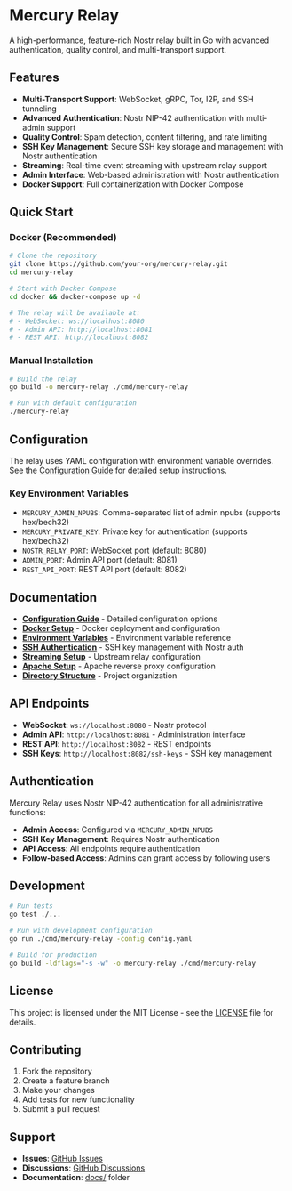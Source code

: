 # Mercury Relay

A high-performance, feature-rich Nostr relay built in Go with advanced authentication, quality control, and multi-transport support.

## Features

- **Multi-Transport Support**: WebSocket, gRPC, Tor, I2P, and SSH tunneling
- **Advanced Authentication**: Nostr NIP-42 authentication with multi-admin support
- **Quality Control**: Spam detection, content filtering, and rate limiting
- **SSH Key Management**: Secure SSH key storage and management with Nostr authentication
- **Streaming**: Real-time event streaming with upstream relay support
- **Admin Interface**: Web-based administration with Nostr authentication
- **Docker Support**: Full containerization with Docker Compose

## Quick Start

### Docker (Recommended)

```bash
# Clone the repository
git clone https://github.com/your-org/mercury-relay.git
cd mercury-relay

# Start with Docker Compose
cd docker && docker-compose up -d

# The relay will be available at:
# - WebSocket: ws://localhost:8080
# - Admin API: http://localhost:8081
# - REST API: http://localhost:8082
```

### Manual Installation

```bash
# Build the relay
go build -o mercury-relay ./cmd/mercury-relay

# Run with default configuration
./mercury-relay
```

## Configuration

The relay uses YAML configuration with environment variable overrides. See the [Configuration Guide](docs/configuration.md) for detailed setup instructions.

### Key Environment Variables

- `MERCURY_ADMIN_NPUBS`: Comma-separated list of admin npubs (supports hex/bech32)
- `MERCURY_PRIVATE_KEY`: Private key for authentication (supports hex/bech32)
- `NOSTR_RELAY_PORT`: WebSocket port (default: 8080)
- `ADMIN_PORT`: Admin API port (default: 8081)
- `REST_API_PORT`: REST API port (default: 8082)

## Documentation

- **[Configuration Guide](docs/configuration.md)** - Detailed configuration options
- **[Docker Setup](docs/docker.md)** - Docker deployment and configuration
- **[Environment Variables](docs/environment.md)** - Environment variable reference
- **[SSH Authentication](docs/ssh-authentication.md)** - SSH key management with Nostr auth
- **[Streaming Setup](docs/streaming.md)** - Upstream relay configuration
- **[Apache Setup](docs/apache.md)** - Apache reverse proxy configuration
- **[Directory Structure](docs/directory-structure.md)** - Project organization

## API Endpoints

- **WebSocket**: `ws://localhost:8080` - Nostr protocol
- **Admin API**: `http://localhost:8081` - Administration interface
- **REST API**: `http://localhost:8082` - REST endpoints
- **SSH Keys**: `http://localhost:8082/ssh-keys` - SSH key management

## Authentication

Mercury Relay uses Nostr NIP-42 authentication for all administrative functions:

- **Admin Access**: Configured via `MERCURY_ADMIN_NPUBS`
- **SSH Key Management**: Requires Nostr authentication
- **API Access**: All endpoints require authentication
- **Follow-based Access**: Admins can grant access by following users

## Development

```bash
# Run tests
go test ./...

# Run with development configuration
go run ./cmd/mercury-relay -config config.yaml

# Build for production
go build -ldflags="-s -w" -o mercury-relay ./cmd/mercury-relay
```

## License

This project is licensed under the MIT License - see the [LICENSE](LICENSE) file for details.

## Contributing

1. Fork the repository
2. Create a feature branch
3. Make your changes
4. Add tests for new functionality
5. Submit a pull request

## Support

- **Issues**: [GitHub Issues](https://github.com/your-org/mercury-relay/issues)
- **Discussions**: [GitHub Discussions](https://github.com/your-org/mercury-relay/discussions)
- **Documentation**: [docs/](docs/) folder